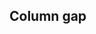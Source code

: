 ## Column gap


<!-- <values.columnGap> -->
<!-- </values.columnGap> -->

<!-- <variants.columnGap> -->
<!-- </variants.columnGap> -->